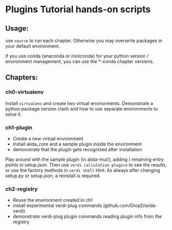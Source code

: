 # Plugins Tutorial hands-on scripts

## Usage:

use `source` to run each chapter. Otherwise you may overwrite packages in your default environment.

if you use conda (anaconda or miniconda) for your python version / environment management, you can use the *-conda chapter versions.

## Chapters:

### ch0-virtualenv

Install `virtualenv` and create two virtual environments. 
Demonstrate a python package version clash and how to use separate environments to solve it.

### ch1-plugin

* Create a new virtual environment
* Install aiida_core and a sample plugin inside the environment
* demonstrate that the plugin gets recognized after installation

Play around with the sample plugin (in aiida-mul/), adding / renaming entry points in setup.json.
Then use `verdi calculation plugins` to see the results, or use the factory methods in `verdi shell`
Hint: As always after changing setup.py or setup.json, a reinstall is required.

### ch2-registry

* Reuse the environment created in ch1
* install experimental verdi-plug commands (github.com/DropD/aiida-verdi)
* demonstrate verdi-plug plugin commands reading plugin info from the registry
